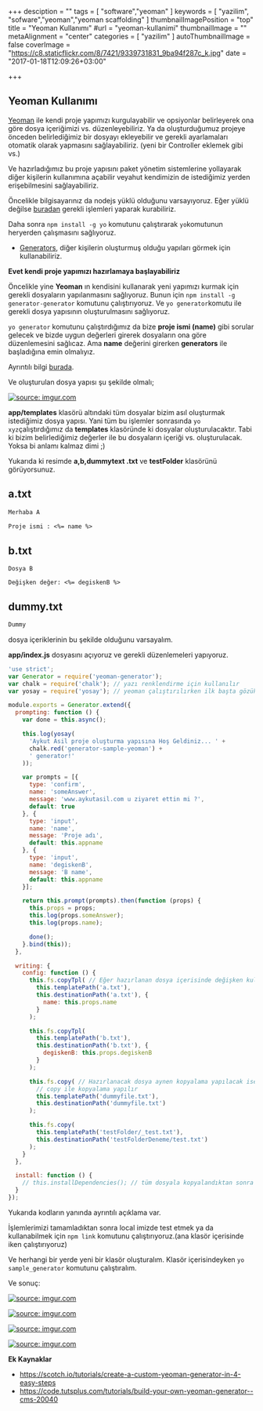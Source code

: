 +++
desciption = ""
tags = [
  "software","yeoman"
]
keywords = [
  "yazilim",
  "sofware","yeoman","yeoman scaffolding"
]
thumbnailImagePosition = "top"
title = "Yeoman Kullanımı"
#url = "yeoman-kullanimi"
thumbnailImage = ""
metaAlignment = "center"
categories = [
  "yazilim"
]
autoThumbnailImage = false
coverImage = "https://c8.staticflickr.com/8/7421/9339731831_9ba94f287c_k.jpg"
date = "2017-01-18T12:09:26+03:00"

+++

Yeoman Kullanımı
----

[Yeoman](http://yeoman.io/) ile kendi proje yapımızı kurgulayabilir ve opsiyonlar belirleyerek ona göre dosya içeriğimizi vs. düzenleyebiliriz.
Ya da oluşturduğumuz projeye önceden belirlediğimiz bir dosyayı ekleyebilir ve gerekli ayarlamaları otomatik olarak yapmasını sağlayabiliriz. (yeni bir Controller eklemek gibi vs.)

Ve hazırladığımız bu proje yapısını paket yönetim sistemlerine yollayarak diğer kişilerin kullanımına açabilir veyahut kendimizin de istediğimiz yerden erişebilmesini sağlayabiliriz.

Öncelikle bilgisayarınız da nodejs yüklü olduğunu varsayıyoruz. Eğer yüklü değilse [buradan](https://nodejs.org/en/) gerekli işlemleri yaparak kurabiliriz.

Daha sonra `npm install -g yo` komutunu çalıştırarak `yo`komutunun heryerden çalışmasını sağlıyoruz.

- [Generators](http://yeoman.io/generators/), diğer kişilerin oluşturmuş olduğu yapıları görmek için kullanabiliriz.

**Evet kendi proje yapımızı hazırlamaya başlayabiliriz**

Öncelikle yine **Yeoman** ın kendisini kullanarak yeni yapımızı kurmak için gerekli dosyaların yapılanmasını sağlıyoruz.
Bunun için `npm install -g generator-generator` komutunu çalıştırıyoruz.
Ve `yo generator`komutu ile gerekli dosya yapısının oluşturulmasını sağlıyoruz.

`yo generator` komutunu çalıştırdığımız da bize **proje ismi (name)** gibi sorular gelecek ve bizde uygun değerleri girerek dosyaların ona göre düzenlemesini sağlıcaz. Ama **name** değerini girerken **generators** ile başladığına emin olmalıyız.

Ayrıntılı bilgi [burada](https://github.com/yeoman/generator-generator).

Ve oluşturulan dosya yapısı şu şekilde olmalı;

<a href="http://imgur.com/VEuO0t8"><img src="http://i.imgur.com/VEuO0t8.png" title="source: imgur.com" /></a>

**app/templates** klasörü altındaki tüm dosyalar bizim asıl oluşturmak istediğimiz dosya yapısı. Yani tüm bu işlemler sonrasında `yo xyz`çalıştırdığımız da **templates** klasöründe ki dosyalar oluşturulacaktır.
Tabi ki bizim belirlediğimiz değerler ile bu dosyaların içeriği vs. oluşturulacak. Yoksa bi anlamı kalmaz dimi ;)

Yukarıda ki resimde **a,b,dummytext .txt** ve **testFolder** klasörünü görüyorsunuz.

a.txt
---
```txt
Merhaba A 

Proje ismi : <%= name %>
```

b.txt
---
```text
Dosya B

Değişken değer: <%= degiskenB %>
```

dummy.txt
---
```txt
Dummy
```

dosya içeriklerinin bu şekilde olduğunu varsayalım.

**app/index.js** dosyasını açıyoruz ve gerekli düzenlemeleri yapıyoruz.

```javascript
'use strict';
var Generator = require('yeoman-generator');
var chalk = require('chalk'); // yazı renklendirme için kullanılır
var yosay = require('yosay'); // yeoman çalıştırılırken ilk başta gözüken proje bilgilendirme kısmını hazırlamaka için kullanılır

module.exports = Generator.extend({
  prompting: function () {
    var done = this.async();

    this.log(yosay(
      'Aykut Asil proje oluşturma yapısına Hoş Geldiniz... ' +
      chalk.red('generator-sample-yeoman') +
      ' generator!'
    ));

    var prompts = [{
      type: 'confirm',
      name: 'someAnswer',
      message: 'www.aykutasil.com u ziyaret ettin mi ?',
      default: true
    }, {
      type: 'input',
      name: 'name',
      message: 'Proje adı',
      default: this.appname
    }, {
      type: 'input',
      name: 'degiskenB',
      message: 'B name',
      default: this.appname
    }];

    return this.prompt(prompts).then(function (props) {
      this.props = props;
      this.log(props.someAnswer);
      this.log(props.name);

      done();
    }.bind(this));
  },

  writing: {
    config: function () {
      this.fs.copyTpl( // Eğer hazırlanan dosya içerisinde değişken kullanılmış ise copyTpl ile kopyalama yapılır
        this.templatePath('a.txt'),
        this.destinationPath('a.txt'), {
          name: this.props.name
        }
      );

      this.fs.copyTpl(
        this.templatePath('b.txt'),
        this.destinationPath('b.txt'), {
          degiskenB: this.props.degiskenB
        }
      );

      this.fs.copy( // Hazırlanacak dosya aynen kopyalama yapılacak ise yani dosya içerisinde değişken ile doldurulacak bir bölüm yok ise
        // copy ile kopyalama yapılır
        this.templatePath('dummyfile.txt'),
        this.destinationPath('dummyfile.txt')
      );

      this.fs.copy(
        this.templatePath('testFolder/_test.txt'),
        this.destinationPath('testFolderDeneme/test.txt')
      );
    }
  },

  install: function () {
    // this.installDependencies(); // tüm dosyala kopyalandıktan sonra npm init çalıştırılması için kullanılır. Eğer çalıştırılmazsa node_modules klasörü oluşturulmamış olur.
  }
});

``` 

Yukarıda kodların yanında ayrıntılı açıklama var.

İşlemlerimizi tamamladıktan sonra local imizde test etmek ya da kullanabilmek için `npm link` komutunu çalıştırıyoruz.(ana klasör içerisinde iken çalıştırıyoruz)

Ve herhangi bir yerde yeni bir klasör oluşturalım.
Klasör içerisindeyken `yo sample_generator` komutunu çalıştıralım.


Ve sonuç:

<a href="http://imgur.com/ome2le3"><img src="http://i.imgur.com/ome2le3.png" title="source: imgur.com" /></a>

<a href="http://imgur.com/h5BxC6u"><img src="http://i.imgur.com/h5BxC6u.png" title="source: imgur.com" /></a>

<a href="http://imgur.com/f2QglwV"><img src="http://i.imgur.com/f2QglwV.png" title="source: imgur.com" /></a>

<a href="http://imgur.com/36yb5ij"><img src="http://i.imgur.com/36yb5ij.png" title="source: imgur.com" /></a>



**Ek Kaynaklar**

- https://scotch.io/tutorials/create-a-custom-yeoman-generator-in-4-easy-steps
- https://code.tutsplus.com/tutorials/build-your-own-yeoman-generator--cms-20040





